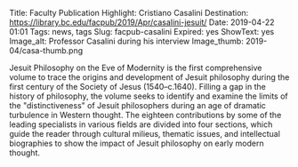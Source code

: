 Title: Faculty Publication Highlight: Cristiano Casalini
Destination: https://library.bc.edu/facpub/2019/Apr/casalini-jesuit/
Date: 2019-04-22 01:01 
Tags: news, tags 
Slug: facpub-casalini
Expired: yes
ShowText: yes
Image_alt: Professor Casalini during his interview
Image_thumb: 2019-04/casa-thumb.png

Jesuit Philosophy on the Eve of Modernity is the first comprehensive volume to trace the origins and development of Jesuit philosophy during the first century of the Society of Jesus (1540–c.1640). Filling a gap in the history of philosophy, the volume seeks to identify and examine the limits of the "distinctiveness" of Jesuit philosophers during an age of dramatic turbulence in Western thought. The eighteen contributions by some of the leading specialists in various fields are divided into four sections, which guide the reader through cultural milieus, thematic issues, and intellectual biographies to show the impact of Jesuit philosophy on early modern thought. 